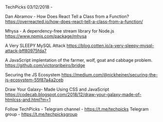 TechPicks 03/12/2018 -

Dan Abramov - How Does React Tell a Class from a Function?
https://overreacted.io/how-does-react-tell-a-class-from-a-function/

Mhysa - A dependency-free stream library for Node.js
https://www.npmjs.com/package/mhysa

A Very SLEEPY MySQL Attack
https://blog.cotten.io/a-very-sleepy-mysql-attack-bff80975fda7

A JavaScript implentation of the farmer, wolf, goat and cabbage problem.
https://github.com/victorqribeiro/bridge

Securing the JS Ecosystem
https://medium.com/@nickheiner/securing-the-js-ecosystem-55f87a4a2ceb

Draw Your Galaxy- Made Using CSS and JavaScript
https://codecab.blogspot.com/2018/12/draw-your-galaxy-made-of-htmlcss-and.html?m=1

Follow TechPicks -
Telegram channel - https://t.me/techpicks
Telegram group - https://t.me/techpicksgroup